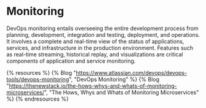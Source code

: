 # Monitoring

DevOps monitoring entails overseeing the entire development process from planning, development, integration and testing, deployment, and operations. It involves a complete and real-time view of the status of applications, services, and infrastructure in the production environment. Features such as real-time streaming, historical replay, and visualizations are critical components of application and service monitoring.

{% resources %}
  {% Blog "https://www.atlassian.com/devops/devops-tools/devops-monitoring", "DevOps Monitoring" %}
  {% Blog "https://thenewstack.io/the-hows-whys-and-whats-of-monitoring-microservices/", "The Hows, Whys and Whats of Monitoring Microservices" %}
{% endresources %}
